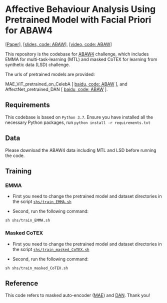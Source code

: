 # Affective Behaviour Analysis Using Pretrained Model with Facial Priori for ABAW4 
[[Paper](https://arxiv.org/abs/2207.11679)], [[slides, code: ABAW](https://pan.baidu.com/s/1fojslUcjZwDOjKFMQ8uvRQ?pwd=ABAW)], [[video, code: ABAW](https://pan.baidu.com/s/12SUQ1mvpH4-sv7_oYWA7Hw?pwd=ABAW)]

This repository is the codebase for [ABAW4](https://ibug.doc.ic.ac.uk/resources/eccv-2023-4th-abaw/) challenge, which includes EMMA for multi-task-learning (MTL) and masked CoTEX for learning from synthetic data (LSD) challenge.

The urls of pretrained models are provided: 

MAE_ViT_pretrained_on_CelebA \[ [baidu, code: ABAW](https://pan.baidu.com/s/1aedEeEHeIslvx0WsFVWxDw) \], and AffectNet_pretrained_DAN \[ [baidu, code: ABAW](https://pan.baidu.com/s/1MNSkd7KWSL5USywPG3XVfw) \].

## Requirements
This codebase is based on `Python 3.7`. 
Ensure you have installed all the necessary Python packages, run `python install -r requirements.txt`

## Data
Please download the ABAW4 data including MTL and LSD before running the code. 

## Training
### EMMA
- First you need to change the pretrained model and dataset directories in the script [`shs/train_EMMA.sh`](./shs/train_EMMA.sh)

- Second, run the following command:

```
sh shs/train_EMMA.sh
```
### Masked CoTEX
- First you need to change the pretrained model and dataset directories in the script [`shs/train_masked_CoTEX.sh`](./shs/train_masked_CoTEX.sh)

- Second, run the following command:

```
sh shs/train_masked_CoTEX.sh
```

## Reference

This code refers to masked auto-encoder ([MAE](https://github.com/facebookresearch/mae)) and [DAN](https://github.com/yaoing/DAN). Thank you!


